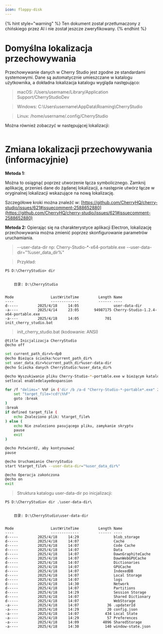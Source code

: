 ```yaml
---
icon: floppy-disk
---
```


{% hint style="warning" %}
Ten dokument został przetłumaczony z chińskiego przez AI i nie został jeszcze zweryfikowany.
{% endhint %}

# Domyślna lokalizacja przechowywania

Przechowywanie danych w Cherry Studio jest zgodne ze standardami systemowymi. Dane są automatycznie umieszczane w katalogu użytkownika, a dokładna lokalizacja katalogu wygląda następująco:

> macOS: /Users/username/Library/Application Support/CherryStudioDev

> Windows: C:\Users\username\AppData\Roaming\CherryStudio

> Linux: /home/username/.config/CherryStudio

Można również zobaczyć w następującej lokalizacji:
<figure><img src="../../.gitbook/assets/image (31).png" alt=""><figcaption></figcaption></figure>



# Zmiana lokalizacji przechowywania (informacyjnie)

**Metoda 1:**

Można to osiągnąć poprzez utworzenie łącza symbolicznego. Zamknij aplikację, przenieś dane do żądanej lokalizacji, a następnie utwórz łącze w oryginalnej lokalizacji wskazujące na nową lokalizację.

Szczegółowe kroki można znaleźć w: [https://github.com/CherryHQ/cherry-studio/issues/621#issuecomment-2588652880](https://github.com/CherryHQ/cherry-studio/issues/621#issuecomment-2588652880)

**Metoda 2:**
Opierając się na charakterystyce aplikacji Electron, lokalizację przechowywania można zmienić poprzez skonfigurowanie parametrów uruchamiania.

> --user-data-dir
> np: Cherry-Studio-*-x64-portable.exe --user-data-dir="%user_data_dir%"

> Przykład:

```shell
PS D:\CherryStudio> dir


    目录: D:\CherryStudio


Mode                 LastWriteTime         Length Name
----                 -------------         ------ ----
d-----         2025/4/18     14:05                user-data-dir
-a----         2025/4/14     23:05       94987175 Cherry-Studio-1.2.4-x64-portable.exe
-a----         2025/4/18     14:05            701 init_cherry_studio.bat
```

> init_cherry_studio.bat (kodowanie: ANSI)

```bash
@title Inicjalizacja CherryStudio
@echo off

set current_path_dir=%~dp0
@echo Bieżąca ścieżka:%current_path_dir%
set user_data_dir=%current_path_dir%user-data-dir
@echo Ścieżka danych CherryStudio:%user_data_dir%

@echo Wyszukiwanie pliku Cherry-Studio-*-portable.exe w bieżącym katalogu
setlocal enabledelayedexpansion

for /f "delims=" %%F in ('dir /b /a-d "Cherry-Studio-*-portable*.exe" 2^>nul') do ( #Ten kod jest dostosowany do wersji z GitHub i oficjalnej strony, dla innych wersji zmodyfikuj samodzielnie
    set "target_file=!cd!\%%F"
    goto :break
)
:break
if defined target_file (
    echo Znaleziono plik: %target_file%
) else (
    echo Nie znaleziono pasującego pliku, zamykanie skryptu
    pause
    exit
)

@echo Potwierdź, aby kontynuować
pause

@echo Uruchamianie CherryStudio
start %target_file% --user-data-dir="%user_data_dir%"

@echo Operacja zakończona
@echo on
exit
```

> Struktura katalogu user-data-dir po inicjalizacji:

```shell
PS D:\CherryStudio> dir .\user-data-dir\


    目录: D:\CherryStudio\user-data-dir


Mode                 LastWriteTime         Length Name
----                 -------------         ------ ----
d-----         2025/4/18     14:29                blob_storage
d-----         2025/4/18     14:07                Cache
d-----         2025/4/18     14:07                Code Cache
d-----         2025/4/18     14:07                Data
d-----         2025/4/18     14:07                DawnGraphiteCache
d-----         2025/4/18     14:07                DawnWebGPUCache
d-----         2025/4/18     14:07                Dictionaries
d-----         2025/4/18     14:07                GPUCache
d-----         2025/4/18     14:07                IndexedDB
d-----         2025/4/18     14:07                Local Storage
d-----         2025/4/18     14:07                logs
d-----         2025/4/18     14:30                Network
d-----         2025/4/18     14:07                Partitions
d-----         2025/4/18     14:29                Session Storage
d-----         2025/4/18     14:07                Shared Dictionary
d-----         2025/4/18     14:07                WebStorage
-a----         2025/4/18     14:07             36 .updaterId
-a----         2025/4/18     14:29             20 config.json
-a----         2025/4/18     14:07            434 Local State
-a----         2025/4/18     14:29             57 Preferences
-a----         2025/4/18     14:09           4096 SharedStorage
-a----         2025/4/18     14:30            140 window-state.json
```
